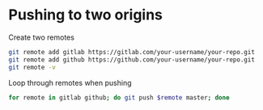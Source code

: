 
# Pushing to two origins
Create two remotes
```bash
git remote add gitlab https://gitlab.com/your-username/your-repo.git
git remote add github https://github.com/your-username/your-repo.git
git remote -v
```

Loop through remotes when pushing
```bash
for remote in gitlab github; do git push $remote master; done
```

